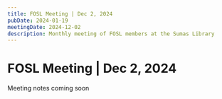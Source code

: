 ```yaml
---
title: FOSL Meeting | Dec 2, 2024
pubDate: 2024-01-19
meetingDate: 2024-12-02
description: Monthly meeting of FOSL members at the Sumas Library
---
```


# FOSL Meeting | Dec 2, 2024

Meeting notes coming soon
